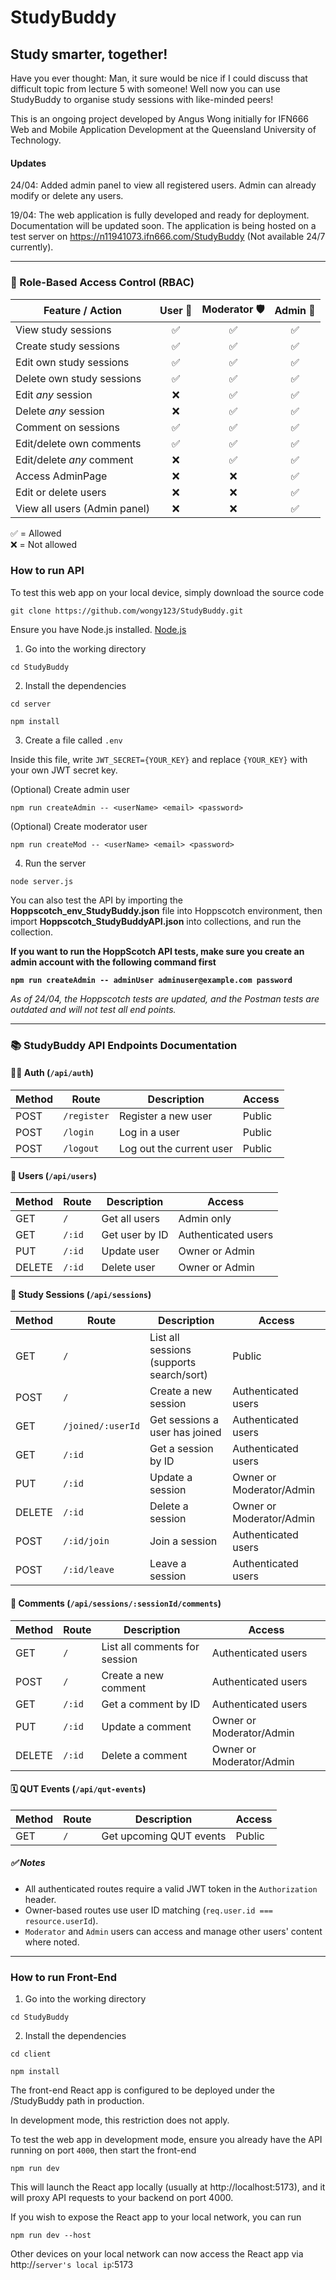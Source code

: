# StudyBuddy

## Study smarter, together!

Have you ever thought: Man, it sure would be nice if I could discuss that difficult topic from lecture 5 with someone! Well now you can use StudyBuddy to organise study sessions with like-minded peers!

This is an ongoing project developed by Angus Wong initially for IFN666 Web and Mobile Application Development at the Queensland University of Technology.

#### Updates

24/04: Added admin panel to view all registered users. Admin can already modify or delete any users.

19/04: The web application is fully developed and ready for deployment. Documentation will be updated soon. The application is being hosted on a test server on https://n11941073.ifn666.com/StudyBuddy (Not available 24/7 currently).

---

### 🔐 Role-Based Access Control (RBAC)

| Feature / Action             | User 👤 | Moderator 🛡️ | Admin 👑 |
| ---------------------------- | :-----: | :----------: | :------: |
| View study sessions          |   ✅    |      ✅      |    ✅    |
| Create study sessions        |   ✅    |      ✅      |    ✅    |
| Edit own study sessions      |   ✅    |      ✅      |    ✅    |
| Delete own study sessions    |   ✅    |      ✅      |    ✅    |
| Edit _any_ session           |   ❌    |      ✅      |    ✅    |
| Delete _any_ session         |   ❌    |      ✅      |    ✅    |
| Comment on sessions          |   ✅    |      ✅      |    ✅    |
| Edit/delete own comments     |   ✅    |      ✅      |    ✅    |
| Edit/delete _any_ comment    |   ❌    |      ✅      |    ✅    |
| Access AdminPage             |   ❌    |      ❌      |    ✅    |
| Edit or delete users         |   ❌    |      ❌      |    ✅    |
| View all users (Admin panel) |   ❌    |      ❌      |    ✅    |

✅ = Allowed  
❌ = Not allowed

### How to run API

To test this web app on your local device, simply download the source code
```
git clone https://github.com/wongy123/StudyBuddy.git
```

Ensure you have Node.js installed.
[Node.js](https://nodejs.org/en)

1. Go into the working directory

```
cd StudyBuddy
```

2. Install the dependencies

```
cd server
```

```
npm install
```

3. Create a file called `.env`

Inside this file, write `JWT_SECRET={YOUR_KEY}` and replace `{YOUR_KEY}` with your own JWT secret key.

(Optional) Create admin user

```
npm run createAdmin -- <userName> <email> <password>
```

(Optional) Create moderator user

```
npm run createMod -- <userName> <email> <password>
```

4. Run the server

```
node server.js
```

You can also test the API by importing the **Hoppscotch_env_StudyBuddy.json** file into Hoppscotch environment, then import **Hoppscotch_StudyBuddyAPI.json** into collections, and run the collection.

**If you want to run the HoppScotch API tests, make sure you create an admin account with the following command first**

**`npm run createAdmin -- adminUser adminuser@example.com password`**

_As of 24/04, the Hoppscotch tests are updated, and the Postman tests are outdated and will not test all end points._

---

### 📚 StudyBuddy API Endpoints Documentation

#### 🧑‍💼 Auth (`/api/auth`)

| Method | Route       | Description              | Access   |
|--------|-------------|--------------------------|----------|
| POST   | `/register` | Register a new user      | Public   |
| POST   | `/login`    | Log in a user            | Public   |
| POST   | `/logout`   | Log out the current user | Public   |



#### 👥 Users (`/api/users`)

| Method | Route   | Description         | Access              |
|--------|---------|---------------------|---------------------|
| GET    | `/`     | Get all users       | Admin only          |
| GET    | `/:id`  | Get user by ID      | Authenticated users |
| PUT    | `/:id`  | Update user         | Owner or Admin      |
| DELETE | `/:id`  | Delete user         | Owner or Admin      |



#### 📆 Study Sessions (`/api/sessions`)

| Method | Route               | Description                                 | Access                    |
|--------|---------------------|---------------------------------------------|---------------------------|
| GET    | `/`                 | List all sessions (supports search/sort)    | Public                    |
| POST   | `/`                 | Create a new session                        | Authenticated users       |
| GET    | `/joined/:userId`   | Get sessions a user has joined              | Authenticated users       |
| GET    | `/:id`              | Get a session by ID                         | Authenticated users       |
| PUT    | `/:id`              | Update a session                            | Owner or Moderator/Admin  |
| DELETE | `/:id`              | Delete a session                            | Owner or Moderator/Admin  |
| POST   | `/:id/join`         | Join a session                              | Authenticated users       |
| POST   | `/:id/leave`        | Leave a session                             | Authenticated users       |



#### 💬 Comments (`/api/sessions/:sessionId/comments`)

| Method | Route     | Description                  | Access                    |
|--------|-----------|------------------------------|---------------------------|
| GET    | `/`       | List all comments for session| Authenticated users       |
| POST   | `/`       | Create a new comment         | Authenticated users       |
| GET    | `/:id`    | Get a comment by ID          | Authenticated users       |
| PUT    | `/:id`    | Update a comment             | Owner or Moderator/Admin  |
| DELETE | `/:id`    | Delete a comment             | Owner or Moderator/Admin  |



#### 🗓️ QUT Events (`/api/qut-events`)

| Method | Route | Description              | Access |
|--------|-------|--------------------------|--------|
| GET    | `/`   | Get upcoming QUT events  | Public |



##### ✅ Notes

- All authenticated routes require a valid JWT token in the `Authorization` header.
- Owner-based routes use user ID matching (`req.user.id === resource.userId`).
- `Moderator` and `Admin` users can access and manage other users' content where noted.

---

### How to run Front-End

1. Go into the working directory

```
cd StudyBuddy
```

2. Install the dependencies

```
cd client

npm install
```

The front-end React app is configured to be deployed under the /StudyBuddy path in production.

In development mode, this restriction does not apply.

To test the web app in development mode, ensure you already have the API running on port `4000`, then start the front-end

```
npm run dev
```

This will launch the React app locally (usually at http://localhost:5173), and it will proxy API requests to your backend on port 4000.

If you wish to expose the React app to your local network, you can run

```
npm run dev --host
```

Other devices on your local network can now access the React app via http://`server's local ip`:5173
